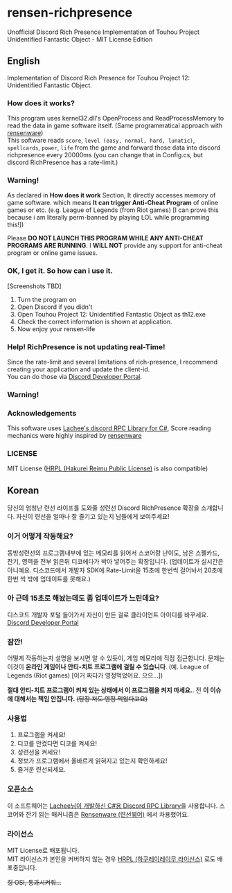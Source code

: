 # rensen-richpresence
Unofficial Discord Rich Presence Implementation of Touhou Project Unidentified Fantastic Object - MIT License Edition

## English
Implementation of Discord Rich Presence for Touhou Project 12: Unidentified Fantastic Object.  
  
### How does it works?
This program uses kernel32.dll's OpenProcess and ReadProcessMemory to read the data in game software itself. (Same programmatical approach with [rensenware](https://github.com/0x00000FF/rensenware-cut))  
This software reads `score`, `level (easy, normal, hard, lunatic)`, `spellcards`, `power`, `life` from the game and forward those data into discord richpresence every 20000ms (you can change that in Config.cs, but discord RichPresence has a rate-limit.)

### Warning!
As declared in **How does it work** Section, It directly accesses memory of game software. which means **It can trigger Anti-Cheat Program** of online games or etc. (e.g. League of Legends (from Riot games) \[I can prove this because i am literally perm-banned by playing LOL while programming this!\])  
  
Please **DO NOT LAUNCH THIS PROGRAM WHILE ANY ANTI-CHEAT PROGRAMS ARE RUNNING**. I **WILL NOT** provide any support for anti-cheat program or online game issues.

### OK, I get it. So how can i use it.
[Screenshots TBD]  
1. Turn the program on
2. Open Discord if you didn't
3. Open Touhou Project 12: Unidentified Fantastic Object as th12.exe
4. Check the correct information is shown at application.
5. Now enjoy your rensen-life

### Help! RichPresence is not updating real-Time!
Since the rate-limit and several limitations of rich-presence, I recommend creating your application and update the client-id.  
You can do those via [Discord Developer Portal](https://discordapp.com/developers).  

### Warning!

### Acknowledgements
This software uses [Lachee's discord RPC Library for C#](https://github.com/Lachee/discord-rpc-csharp), Score reading mechanics were highly inspired by [rensenware](https://github.com/0x00000FF/rensenware-cut)

### LICENSE
MIT License ([HRPL (Hakurei Reimu Public License)](https://github.com/Alex4386/HRPL) is also compatible)

## Korean
당신의 엄청난 련선 라이프를 도와줄 성련선 Discord RichPresence 확장을 소개합니다. 자신이 련선을 얼마나 잘 즐기고 있는지 남들에게 보여주세요!

### 이거 어떻게 작동해요?
동방성련선의 프로그램내부에 있는 메모리를 읽어서 스코어랑 난이도, 남은 스펠카드, 잔기, 영력을 전부 읽은뒤 디코에다가 박아 넣어주는 확장입니다.
(업데이트가 실시간은 아니예요. 디스코드에서 개발자 SDK에 Rate-Limit을 15초에 한번씩 걸어놔서 20초에 한번 씩 밖에 업데이트를 못해요.)  

### 아 근데 15초로 해놨는데도 좀 업데이트가 느린데요?
디스코드 개발자 포털 들어가서 자신이 만든 걸로 클라이언트 아이디를 바꾸세요. [Discord Developer Portal](https://discordapp.com/developers)

### 잠깐!
어떻게 작동하는지 설명을 보시면 알 수 있듯이, 게임 메모리에 직접 접근합니다. 문제는 이것이 **온라인 게임이나 안티-치트 프로그램에 걸릴 수 있습니다**. (예. League of Legends (Riot games) \[이거 짜다가 영정먹었어요. 으으...\])  
  
**절대 안티-치트 프로그램이 켜져 있는 상태에서 이 프로그램을 켜지 마세요.**. 전 **이 이슈에 대해서는 책임 안집니다.**  ~~(당장 저도 영정 먹었다고요)~~

### 사용법
1. 프로그램을 켜세요!
2. 디코를 안켰다면 디코를 켜세요!
3. 성련선을 켜세요!
4. 정보가 프로그램에서 올바르게 읽혀지고 있는지 확인하세요!
5. 즐거운 련선되세요.

### 오픈소스
이 소프트웨어는 [Lachee님이 개발하신 C#용 Discord RPC Library](https://github.com/Lachee/discord-rpc-csharp)을 사용합니다. 스코어와 잔기 읽는 매커니즘은 [Rensenware (련선웨어)](https://github.com/0x00000FF/rensenware-cut) 에서 차용했어요.  

### 라이선스
MIT License로 배포됩니다.  
MIT 라이선스가 본인을 커버하지 않는 경우 [HRPL (하쿠레이레이무 라이선스)](https://github.com/Alex4386/HRPL) 로도 배포중입니다.  

~~힝 OSI, 통과시켜줘...~~
